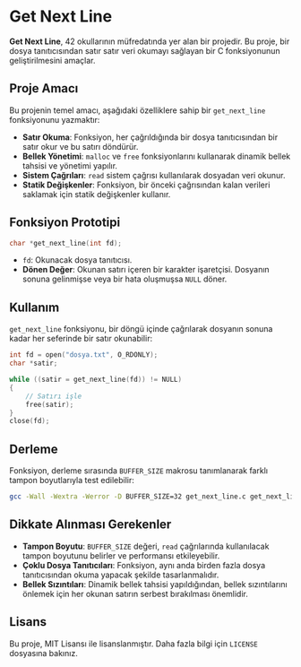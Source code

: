# Get Next Line

**Get Next Line**, 42 okullarının müfredatında yer alan bir projedir. Bu proje, bir dosya tanıtıcısından satır satır veri okumayı sağlayan bir C fonksiyonunun geliştirilmesini amaçlar.

## Proje Amacı

Bu projenin temel amacı, aşağıdaki özelliklere sahip bir `get_next_line` fonksiyonunu yazmaktır:

- **Satır Okuma**: Fonksiyon, her çağrıldığında bir dosya tanıtıcısından bir satır okur ve bu satırı döndürür.
- **Bellek Yönetimi**: `malloc` ve `free` fonksiyonlarını kullanarak dinamik bellek tahsisi ve yönetimi yapılır.
- **Sistem Çağrıları**: `read` sistem çağrısı kullanılarak dosyadan veri okunur.
- **Statik Değişkenler**: Fonksiyon, bir önceki çağrısından kalan verileri saklamak için statik değişkenler kullanır.

## Fonksiyon Prototipi

```c
char *get_next_line(int fd);
```

- `fd`: Okunacak dosya tanıtıcısı.
- **Dönen Değer**: Okunan satırı içeren bir karakter işaretçisi. Dosyanın sonuna gelinmişse veya bir hata oluşmuşsa `NULL` döner.

## Kullanım

`get_next_line` fonksiyonu, bir döngü içinde çağrılarak dosyanın sonuna kadar her seferinde bir satır okunabilir:

```c
int fd = open("dosya.txt", O_RDONLY);
char *satir;

while ((satir = get_next_line(fd)) != NULL)
{
    // Satırı işle
    free(satir);
}
close(fd);
```

## Derleme

Fonksiyon, derleme sırasında `BUFFER_SIZE` makrosu tanımlanarak farklı tampon boyutlarıyla test edilebilir:

```bash
gcc -Wall -Wextra -Werror -D BUFFER_SIZE=32 get_next_line.c get_next_line_utils.c -o gnl
```

## Dikkate Alınması Gerekenler

- **Tampon Boyutu**: `BUFFER_SIZE` değeri, `read` çağrılarında kullanılacak tampon boyutunu belirler ve performansı etkileyebilir.
- **Çoklu Dosya Tanıtıcıları**: Fonksiyon, aynı anda birden fazla dosya tanıtıcısından okuma yapacak şekilde tasarlanmalıdır.
- **Bellek Sızıntıları**: Dinamik bellek tahsisi yapıldığından, bellek sızıntılarını önlemek için her okunan satırın serbest bırakılması önemlidir.

## Lisans

Bu proje, MIT Lisansı ile lisanslanmıştır. Daha fazla bilgi için `LICENSE` dosyasına bakınız.
